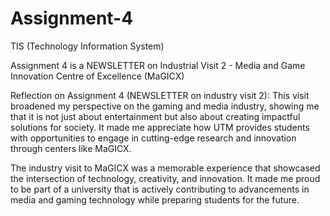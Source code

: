 # Assignment-4
TIS (Technology Information System)

Assignment 4 is a NEWSLETTER on Industrial Visit 2 - Media and Game Innovation Centre of Excellence (MaGICX)

Reflection on Assignment 4 (NEWSLETTER on industry visit 2):
This visit broadened my perspective on the gaming and media industry, showing me that it is not just about entertainment but also about creating impactful solutions for society. It made me appreciate how UTM provides students with opportunities to engage in cutting-edge research and innovation through centers like MaGICX.

The industry visit to MaGICX was a memorable experience that showcased the intersection of technology, creativity, and innovation. It made me proud to be part of a university that is actively contributing to advancements in media and gaming technology while preparing students for the future.
